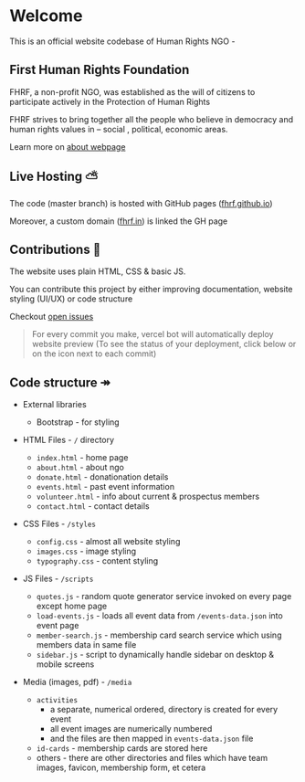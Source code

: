 # Welcome
This is an official website codebase of Human Rights NGO -

## First Human Rights Foundation

FHRF, a non-profit NGO, was established as the will of citizens to participate actively in the Protection of Human Rights

FHRF strives to bring together all the people who believe in democracy and human rights values in – social , political, economic areas.

Learn more on [about webpage](https://fhrf.in/about.html)

## Live Hosting ⛅️
The code (master branch) is hosted with GitHub pages ([fhrf.github.io](fhrf.github.io))

Moreover, a custom domain ([fhrf.in](https:fhrf.in)) is linked the GH page

## Contributions 🚀

The website uses plain HTML, CSS & basic JS.

You can contribute this project by either improving documentation, website styling (UI/UX) or code structure

Checkout [open issues](https://github.com/fhrf/fhrf.github.io/issues)

> For every commit you make, vercel bot will automatically deploy website preview (To see the status of your deployment, click below or on the icon next to each commit)

## Code structure ↠

- External libraries
  - Bootstrap - for styling

- HTML Files - `/` directory
  - `index.html` - home page
  - `about.html` - about ngo
  - `donate.html` - donationation details
  - `events.html` - past event information
  - `volunteer.html` - info about current & prospectus members
  - `contact.html` - contact details

- CSS Files - `/styles`
  - `config.css` - almost all website styling
  - `images.css` - image styling
  - `typography.css` - content styling

- JS Files - `/scripts`
  - `quotes.js` - random quote generator service invoked on every page except home page
  - `load-events.js` - loads all event data from `/events-data.json` into event page
  - `member-search.js` - membership card search service which using members data in same file
  - `sidebar.js` - script to dynamically handle sidebar on desktop & mobile screens

- Media (images, pdf) - `/media`
  - `activities`
    - a separate, numerical ordered, directory is created for every event
    - all event images are numerically numbered
    - and the files are then mapped in `events-data.json` file
  - `id-cards` - membership cards are stored here
  - others - there are other directories and files which have team images, favicon, membership form, et cetera
